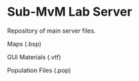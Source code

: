 # Sub-MvM Lab Server
Repository of main server files.

Maps (.bsp)

GUI Materials (.vtf)

Population Files (.pop)
